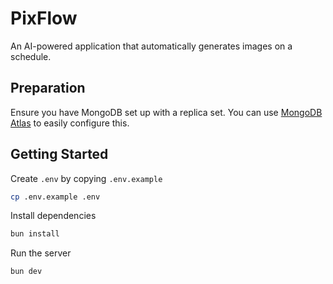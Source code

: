 # PixFlow

An AI-powered application that automatically generates images on a schedule.

## Preparation

Ensure you have MongoDB set up with a replica set. You can use [MongoDB Atlas](https://www.mongodb.com/atlas) to easily configure this.

## Getting Started

Create `.env` by copying `.env.example`

```bash
cp .env.example .env
```

Install dependencies

```bash
bun install
```

Run the server

```bash
bun dev
```
